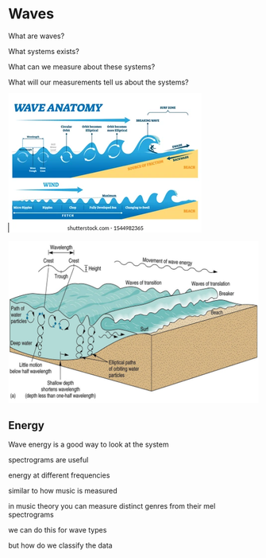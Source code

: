 # Waves

What are waves?

What systems exists?

What can we measure about these systems?

What will our measurements tell us about the systems?

![](../../.gitbook/assets/image%20%2820%29.png)

![](../../.gitbook/assets/image%20%2833%29.png)

## Energy

Wave energy is a good way to look at the system

spectrograms are useful

energy at different frequencies

similar to how music is measured

in music theory you can measure distinct genres from their mel spectrograms

we can do this for wave types

but how do we classify the data 

